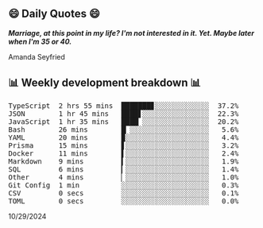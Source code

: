 ## 😄 Daily Quotes 😄

_**Marriage, at this point in my life? I'm not interested in it. Yet. Maybe later when I'm 35 or 40.**_

Amanda Seyfried



## 📊 Weekly development breakdown 📊

<pre>TypeScript  2 hrs 55 mins  ███████▊░░░░░░░░░░░░░  37.2%
JSON        1 hr 45 mins   ████▋░░░░░░░░░░░░░░░░  22.3%
JavaScript  1 hr 35 mins   ████▏░░░░░░░░░░░░░░░░  20.2%
Bash        26 mins        █▏░░░░░░░░░░░░░░░░░░░   5.6%
YAML        20 mins        ▉░░░░░░░░░░░░░░░░░░░░   4.4%
Prisma      15 mins        ▋░░░░░░░░░░░░░░░░░░░░   3.2%
Docker      11 mins        ▌░░░░░░░░░░░░░░░░░░░░   2.4%
Markdown    9 mins         ▍░░░░░░░░░░░░░░░░░░░░   1.9%
SQL         6 mins         ▎░░░░░░░░░░░░░░░░░░░░   1.4%
Other       4 mins         ▏░░░░░░░░░░░░░░░░░░░░   1.0%
Git Config  1 min          ░░░░░░░░░░░░░░░░░░░░░   0.3%
CSV         0 secs         ░░░░░░░░░░░░░░░░░░░░░   0.1%
TOML        0 secs         ░░░░░░░░░░░░░░░░░░░░░   0.0%</pre>

10/29/2024